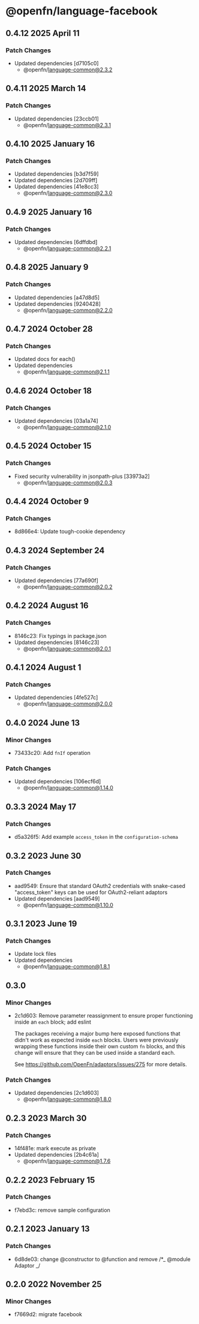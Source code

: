 # @openfn/language-facebook

## 0.4.12 2025 April 11

### Patch Changes

* Updated dependencies \[d7105c0]
  * @openfn/language-common@2.3.2

## 0.4.11 2025 March 14

### Patch Changes

* Updated dependencies \[23ccb01]
  * @openfn/language-common@2.3.1

## 0.4.10 2025 January 16

### Patch Changes

* Updated dependencies \[b3d7f59]
* Updated dependencies \[2d709ff]
* Updated dependencies \[41e8cc3]
  * @openfn/language-common@2.3.0

## 0.4.9 2025 January 16

### Patch Changes

* Updated dependencies \[6dffdbd]
  * @openfn/language-common@2.2.1

## 0.4.8 2025 January 9

### Patch Changes

* Updated dependencies \[a47d8d5]
* Updated dependencies \[9240428]
  * @openfn/language-common@2.2.0

## 0.4.7 2024 October 28

### Patch Changes

* Updated docs for each()
* Updated dependencies
  * @openfn/language-common@2.1.1

## 0.4.6 2024 October 18

### Patch Changes

* Updated dependencies \[03a1a74]
  * @openfn/language-common@2.1.0

## 0.4.5 2024 October 15

### Patch Changes

* Fixed security vulnerability in jsonpath-plus \[33973a2]
  * @openfn/language-common@2.0.3

## 0.4.4 2024 October 9

### Patch Changes

* 8d866e4: Update tough-cookie dependency

## 0.4.3 2024 September 24

### Patch Changes

* Updated dependencies \[77a690f]
  * @openfn/language-common@2.0.2

## 0.4.2 2024 August 16

### Patch Changes

* 8146c23: Fix typings in package.json
* Updated dependencies \[8146c23]
  * @openfn/language-common@2.0.1

## 0.4.1 2024 August 1

### Patch Changes

* Updated dependencies \[4fe527c]
  * @openfn/language-common@2.0.0

## 0.4.0 2024 June 13

### Minor Changes

* 73433c20: Add `fnIf` operation

### Patch Changes

* Updated dependencies \[106ecf6d]
  * @openfn/language-common@1.14.0

## 0.3.3 2024 May 17

### Patch Changes

* d5a326f5: Add example `access_token` in the `configuration-schema`

## 0.3.2 2023 June 30

### Patch Changes

* aad9549: Ensure that standard OAuth2 credentials with snake-cased
  "access\_token" keys can be used for OAuth2-reliant adaptors
* Updated dependencies \[aad9549]
  * @openfn/language-common@1.10.0

## 0.3.1 2023 June 19

### Patch Changes

* Update lock files
* Updated dependencies
  * @openfn/language-common@1.8.1

## 0.3.0

### Minor Changes

* 2c1d603: Remove parameter reassignment to ensure proper functioning inside an
  `each` block; add eslint

  The packages receiving a major bump here exposed functions that didn't work as
  expected inside `each` blocks. Users were previously wrapping these functions
  inside their own custom `fn` blocks, and this change will ensure that they can
  be used inside a standard each.

  See https://github.com/OpenFn/adaptors/issues/275 for more details.

### Patch Changes

* Updated dependencies \[2c1d603]
  * @openfn/language-common@1.8.0

## 0.2.3 2023 March 30

### Patch Changes

* 14f481e: mark execute as private
* Updated dependencies \[2b4c61a]
  * @openfn/language-common@1.7.6

## 0.2.2 2023 February 15

### Patch Changes

* f7ebd3c: remove sample configuration

## 0.2.1 2023 January 13

### Patch Changes

* 6d8de03: change @constructor to @function and remove /\*\_ @module Adaptor \_/

## 0.2.0 2022 November 25

### Minor Changes

* f7669d2: migrate facebook
